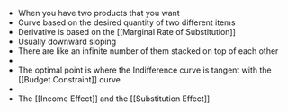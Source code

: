 - When you have two products that you want
- Curve based on the desired quantity of two different items
- Derivative is based on the [[Marginal Rate of Substitution]]
- Usually downward sloping
- There are like an infinite number of them stacked on top of each other
-
- The optimal point is where the Indifference curve is tangent with the [[Budget Constraint]] curve
-
- The [[Income Effect]] and the [[Substitution Effect]]